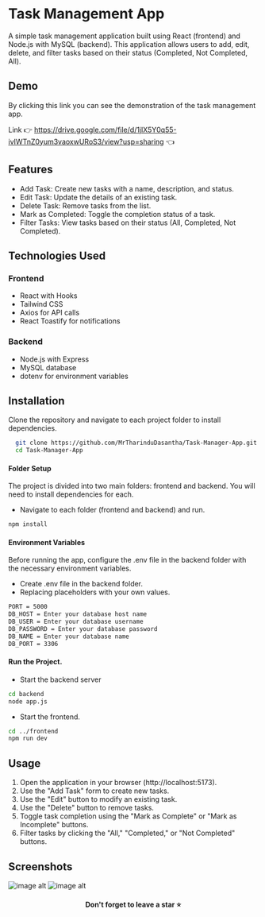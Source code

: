 # Task Management App

A simple task management application built using React (frontend) and Node.js with MySQL (backend). This application allows users to add, edit, delete, and filter tasks based on their status (Completed, Not Completed, All).


## Demo

By clicking this link you can see the demonstration of the task management app.

Link 👉 https://drive.google.com/file/d/1jlX5Y0q55-ivIWTnZ0yum3vaoxwURoS3/view?usp=sharing 👈


## Features

- Add Task: Create new tasks with a name, description, and status.
- Edit Task: Update the details of an existing task.
- Delete Task: Remove tasks from the list.
- Mark as Completed: Toggle the completion status of a task.
- Filter Tasks: View tasks based on their status (All, Completed, Not Completed).


## Technologies Used

### Frontend
- React with Hooks
- Tailwind CSS
- Axios for API calls
- React Toastify for notifications

### Backend
- Node.js with Express
- MySQL database
- dotenv for environment variables


## Installation

Clone the repository and navigate to each project folder to install dependencies.
```bash
  git clone https://github.com/MrTharinduDasantha/Task-Manager-App.git
  cd Task-Manager-App
```
#### Folder Setup
The project is divided into two main folders: frontend and backend. You will need to install dependencies for each.
- Navigate to each folder (frontend and backend) and run.
```bash
npm install
```
#### Environment Variables
Before running the app, configure the .env file in the backend folder with the necessary environment variables.
- Create .env file in the backend folder.
- Replacing placeholders with your own values.
```bash
PORT = 5000
DB_HOST = Enter your database host name
DB_USER = Enter your database username
DB_PASSWORD = Enter your database password
DB_NAME = Enter your database name
DB_PORT = 3306
```
#### Run the Project.
- Start the backend server
```bash
cd backend
node app.js
```
- Start the frontend.
```bash
cd ../frontend
npm run dev
```


## Usage
1. Open the application in your browser (http://localhost:5173).
2. Use the "Add Task" form to create new tasks.
3. Use the "Edit" button to modify an existing task.
4. Use the "Delete" button to remove tasks.
5. Toggle task completion using the "Mark as Complete" or "Mark as Incomplete" buttons.
6. Filter tasks by clicking the "All," "Completed," or "Not Completed" buttons.



## Screenshots

![image alt](https://github.com/MrTharinduDasantha/Task-Manager-App/blob/4cca78570be31972631aaaae4ea58edcfd3f1e49/Img%20-%201.png)
![image alt](https://github.com/MrTharinduDasantha/Task-Manager-App/blob/4cca78570be31972631aaaae4ea58edcfd3f1e49/Img%20-%202.png)

<h4 align="center"> Don't forget to leave a star ⭐️ </h4>
